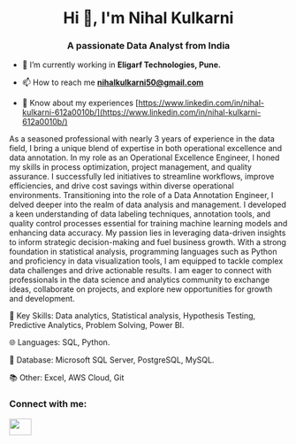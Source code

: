 <h1 align="center">Hi 👋, I'm Nihal Kulkarni</h1>
<h3 align="center">A passionate Data Analyst from India</h3>

- 🔭 I’m currently working in **Eligarf Technologies, Pune.**

- 📫 How to reach me **nihalkulkarni50@gmail.com**

- 📄 Know about my experiences [https://www.linkedin.com/in/nihal-kulkarni-612a0010b/](https://www.linkedin.com/in/nihal-kulkarni-612a0010b/)

As a seasoned professional with nearly 3 years of experience in the data field, I bring a unique blend of expertise in both operational excellence and data annotation. 
 In my role as an Operational Excellence Engineer, I honed my skills in process optimization, project management, and quality assurance. I successfully led initiatives to streamline workflows, improve efficiencies, and drive cost savings within diverse operational environments.
 Transitioning into the role of a Data Annotation Engineer, I delved deeper into the realm of data analysis and management. I developed a keen understanding of data labeling techniques, annotation tools, and quality control processes essential for training machine learning models and enhancing data accuracy.
 My passion lies in leveraging data-driven insights to inform strategic decision-making and fuel business growth. With a strong foundation in statistical analysis, programming languages such as Python and proficiency in data visualization tools, I am equipped to tackle complex data challenges and drive actionable results.
 I am eager to connect with professionals in the data science and analytics community to exchange ideas, collaborate on projects, and explore new opportunities for growth and development.

🔑 Key Skills: Data analytics, Statistical analysis, Hypothesis Testing, Predictive Analytics, Problem Solving, Power BI.

🌐 Languages: SQL, Python.

💾 Database: Microsoft SQL Server, PostgreSQL, MySQL.

📚 Other: Excel, AWS Cloud, Git

<h3 align="left">Connect with me:</h3>
<p align="left">
<a href="https://linkedin.com/in/https://www.linkedin.com/in/nihal-kulkarni-612a0010b/" target="blank"><img align="center" src="https://raw.githubusercontent.com/rahuldkjain/github-profile-readme-generator/master/src/images/icons/Social/linked-in-alt.svg" href="https://www.linkedin.com/in/nihal-kulkarni-612a0010b/" height="30" width="40" /></a>
</p>
